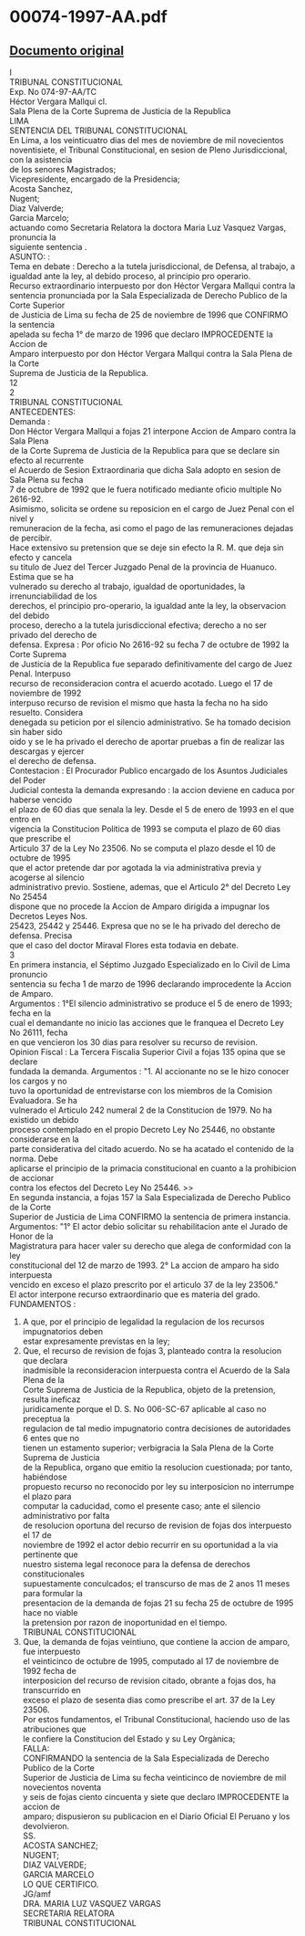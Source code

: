 
00074-1997-AA.pdf
=================
  
[Documento original](https://tc.gob.pe/jurisprudencia/1998/00074-1997-AA.pdf)  
---  
I  
TRIBUNAL CONSTITUCIONAL  
Exp. No 074-97-AA/TC  
Héctor Vergara Mallqui cl.  
Sala Plena de la Corte Suprema de Justicia de la Republica  
LIMA  
SENTENCIA DEL TRIBUNAL CONSTITUCIONAL  
En Lima, a los veinticuatro dias del mes de noviembre de mil novecientos  
noventisiete, el Tribunal Constitucional, en sesion de Pleno Jurisdiccional, con la asistencia  
de los senores Magistrados;  
Vicepresidente, encargado de la Presidencia;  
Acosta Sanchez,  
Nugent;  
Diaz Valverde;  
Garcia Marcelo;  
actuando como Secretaria Relatora la doctora Maria Luz Vasquez Vargas, pronuncia la  
siguiente sentencia .  
ASUNTO: :  
Tema en debate : Derecho a la tutela jurisdiccional, de Defensa, al trabajo, a  
igualdad ante la ley, al debido proceso, al principio pro operario.  
Recurso extraordinario interpuesto por don Héctor Vergara Mallqui contra la  
sentencia pronunciada por la Sala Especializada de Derecho Publico de la Corte Superior  
de Justicia de Lima su fecha de 25 de noviembre de 1996 que CONFIRMO la sentencia  
apelada su fecha 1° de marzo de 1996 que declaro IMPROCEDENTE la Accion de  
Amparo interpuesto por don Héctor Vergara Mallqui contra la Sala Plena de la Corte  
Suprema de Justicia de la Republica.  
12  
2  
TRIBUNAL CONSTITUCIONAL  
ANTECEDENTES:  
Demanda :  
Don Héctor Vergara Mallqui a fojas 21 interpone Accion de Amparo contra la Sala Plena  
de la Corte Suprema de Justicia de la Republica para que se declare sin efecto al recurrente  
el Acuerdo de Sesion Extraordinaria que dicha Sala adopto en sesion de Sala Plena su fecha  
7 de octubre de 1992 que le fuera notificado mediante oficio multiple No 2616-92.  
Asimismo, solicita se ordene su reposicion en el cargo de Juez Penal con el nivel y  
remuneracion de la fecha, asi como el pago de las remuneraciones dejadas de percibir.  
Hace extensivo su pretension que se deje sin efecto la R. M. que deja sin efecto y cancela  
su titulo de Juez del Tercer Juzgado Penal de la provincia de Huanuco. Estima que se ha  
vulnerado su derecho al trabajo, igualdad de oportunidades, la irrenunciabilidad de los  
derechos, el principio pro-operario, la igualdad ante la ley, la observacion del debido  
proceso, derecho a la tutela jurisdiccional efectiva; derecho a no ser privado del derecho de  
defensa. Expresa : Por oficio No 2616-92 su fecha 7 de octubre de 1992 la Corte Suprema  
de Justicia de la Republica fue separado definitivamente del cargo de Juez Penal. Interpuso  
recurso de reconsideracion contra el acuerdo acotado. Luego el 17 de noviembre de 1992  
interpuso recurso de revision el mismo que hasta la fecha no ha sido resuelto. Considera  
denegada su peticion por el silencio administrativo. Se ha tomado decision sin haber sido  
oido y se le ha privado el derecho de aportar pruebas a fin de realizar las descargas y ejercer  
el derecho de defensa.  
Contestacion : El Procurador Publico encargado de los Asuntos Judiciales del Poder  
Judicial contesta la demanda expresando : la accion deviene en caduca por haberse vencido  
el plazo de 60 dias que senala la ley. Desde el 5 de enero de 1993 en el que entro en  
vigencia la Constitucion Politica de 1993 se computa el plazo de 60 dias que prescribe el  
Articulo 37 de la Ley No 23506. No se computa el plazo desde el 10 de octubre de 1995  
que el actor pretende dar por agotada la via administrativa previa y acogerse al silencio  
administrativo previo. Sostiene, ademas, que el Articulo 2° del Decreto Ley No 25454  
dispone que no procede la Accion de Amparo dirigida a impugnar los Decretos Leyes Nos.  
25423, 25442 y 25446. Expresa que no se le ha privado del derecho de defensa. Precisa  
que el caso del doctor Miraval Flores esta todavia en debate.  
3  
En primera instancia, el Séptimo Juzgado Especializado en lo Civil de Lima pronuncio  
sentencia su fecha 1 de marzo de 1996 declarando improcedente la Accion de Amparo.  
Argumentos : 1°El silencio administrativo se produce el 5 de enero de 1993; fecha en la  
cual el demandante no inicio las acciones que le franquea el Decreto Ley No 26111, fecha  
en que vencieron los 30 dias para resolver su recurso de revision.  
Opinion Fiscal : La Tercera Fiscalia Superior Civil a fojas 135 opina que se declare  
fundada la demanda. Argumentos : "1. Al accionante no se le hizo conocer los cargos y no  
tuvo la oportunidad de entrevistarse con los miembros de la Comision Evaluadora. Se ha  
vulnerado el Articulo 242 numeral 2 de la Constitucion de 1979. No ha existido un debido  
proceso contemplado en el propio Decreto Ley No 25446, no obstante considerarse en la  
parte considerativa del citado acuerdo. No se ha acatado el contenido de la norma. Debe  
aplicarse el principio de la primacia constitucional en cuanto a la prohibicion de accionar  
contra los efectos del Decreto Ley No 25446. >>  
En segunda instancia, a fojas 157 la Sala Especializada de Derecho Publico de la Corte  
Superior de Justicia de Lima CONFIRMO la sentencia de primera instancia.  
Argumentos: "1° El actor debio solicitar su rehabilitacion ante el Jurado de Honor de la  
Magistratura para hacer valer su derecho que alega de conformidad con la ley  
constitucional del 12 de marzo de 1993. 2° La accion de amparo ha sido interpuesta  
vencido en exceso el plazo prescrito por el articulo 37 de la ley 23506."  
El actor interpone recurso extraordinario que es materia del grado.  
FUNDAMENTOS :  
1. A que, por el principio de legalidad la regulacion de los recursos impugnatorios deben  
estar expresamente previstas en la ley;  
2. Que, el recurso de revision de fojas 3, planteado contra la resolucion que declara  
inadmisible la reconsideracion interpuesta contra el Acuerdo de la Sala Plena de la  
Corte Suprema de Justicia de la Republica, objeto de la pretension, resulta ineficaz  
juridicamente porque el D. S. No 006-SC-67 aplicable al caso no preceptua la  
regulacion de tal medio impugnatorio contra decisiones de autoridades 6 entes que no  
tienen un estamento superior; verbigracia la Sala Plena de la Corte Suprema de Justicia  
de la Republica, organo que emitio la resolucion cuestionada; por tanto, habiéndose  
propuesto recurso no reconocido por ley su interposicion no interrumpe el plazo para  
computar la caducidad, como el presente caso; ante el silencio administrativo por falta  
de resolucion oportuna del recurso de revision de fojas dos interpuesto el 17 de  
noviembre de 1992 el actor debio recurrir en su oportunidad a la via pertinente que  
nuestro sistema legal reconoce para la defensa de derechos constitucionales  
supuestamente conculcados; el transcurso de mas de 2 anos 11 meses para formular la  
presentacion de la demanda de fojas 21 su fecha 25 de octubre de 1995 hace no viable  
la pretension por razon de inoportunidad en el tiempo.  
TRIBUNAL CONSTITUCIONAL  
3. Que, la demanda de fojas veintiuno, que contiene la accion de amparo, fue interpuesto  
el veinticinco de octubre de 1995, computado al 17 de noviembre de 1992 fecha de  
interposicion del recurso de revision citado, obrante a fojas dos, ha transcurrido en  
exceso el plazo de sesenta dias como prescribe el art. 37 de la Ley 23506.  
Por estos fundamentos, el Tribunal Constitucional, haciendo uso de las atribuciones que  
le confiere la Constitucion del Estado y su Ley Orgànica;  
FALLA:  
CONFIRMANDO la sentencia de la Sala Especializada de Derecho Publico de la Corte  
Superior de Justicia de Lima su fecha veinticinco de noviembre de mil novecientos noventa  
y seis de fojas ciento cincuenta y siete que declaro IMPROCEDENTE la accion de  
amparo; dispusieron su publicacion en el Diario Oficial El Peruano y los devolvieron.  
SS.  
ACOSTA SANCHEZ;  
NUGENT;  
DIAZ VALVERDE;  
GARCIA MARCELO  
LO QUE CERTIFICO.  
JG/amf  
DRA. MARIA LUZ VASQUEZ VARGAS  
SECRETARIA RELATORA  
TRIBUNAL CONSTITUCIONAL